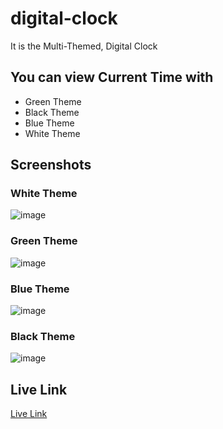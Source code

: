 # digital-clock
It is the Multi-Themed, Digital Clock


## You can view Current Time with

- Green Theme 
- Black Theme
- Blue Theme
- White Theme

## Screenshots

### White Theme

![image](https://user-images.githubusercontent.com/91014156/197406567-13663b77-816f-4600-8365-f6a1c8420186.png)

### Green Theme

![image](https://user-images.githubusercontent.com/91014156/197406638-1a2c57ad-1c87-437e-82fc-eadd1506c73b.png)

### Blue Theme

![image](https://user-images.githubusercontent.com/91014156/197406592-7e64093f-16f7-4dd6-abd0-7d7f86150737.png)


### Black Theme 

![image](https://user-images.githubusercontent.com/91014156/197406629-4a763316-103e-4410-9da9-226a5442e8d7.png)


## Live Link

[Live Link](https://swarupvishwas18.github.io/digital-clock/)
